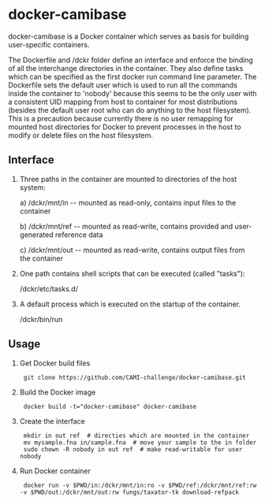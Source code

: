 docker-camibase
==========

docker-camibase is a Docker container which serves as basis for building user-specific containers.

The Dockerfile and /dckr folder define an interface and enforce the binding of all the interchange directories in the container. They also define tasks which can be specified as the first docker run command line parameter. The Dockerfile sets the default user which is used to run all the commands inside the container to 'nobody' because this seems to be the only user with a consistent UID mapping from host to container for most distributions (besides the default user root who can do anything to the host filesystem). This is a precaution because currently there is no user remapping for mounted host directories for Docker to prevent processes in the host to modify or delete files on the host filesystem.

Interface
---------

1. Three paths in the container are mounted to directories of the host system:
	
	a) /dckr/mnt/in 	-- mounted as read-only, contains input files to the container

	b) /dckr/mnt/ref	-- mounted as read-write, contains provided and user-generated reference data

	c) /dckr/mnt/out	-- mounted as read-write, contains output files from the container

2. One path contains shell scripts that can be executed (called "tasks"):

	/dckr/etc/tasks.d/

3. A default process which is executed on the startup of the container. 

	/dckr/bin/run


Usage
-----

1. Get Docker build files

        git clone https://github.com/CAMI-challenge/docker-camibase.git

2. Build the Docker image

        docker build -t="docker-camibase" docker-camibase

3. Create the interface

        mkdir in out ref  # directies which are mounted in the container
        mv mysample.fna in/sample.fna  # move your sample to the in folder
        sudo chown -R nobody in out ref  # make read-writable for user nobody

4. Run Docker container

        docker run -v $PWD/in:/dckr/mnt/in:ro -v $PWD/ref:/dckr/mnt/ref:rw -v $PWD/out:/dckr/mnt/out:rw fungs/taxator-tk download-refpack

